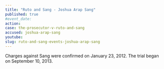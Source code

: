 ```yaml
---
title: "Ruto and Sang - Joshua Arap Sang"
published: true
#event_date:
action:
case: the-prosecutor-v-ruto-and-sang
accused: joshua-arap-sang
youtube:
slug: ruto-and-sang-events-joshua-arap-sang
---
```


Charges against Sang were confirmed on January 23, 2012. The trial began on September 10, 2013.

